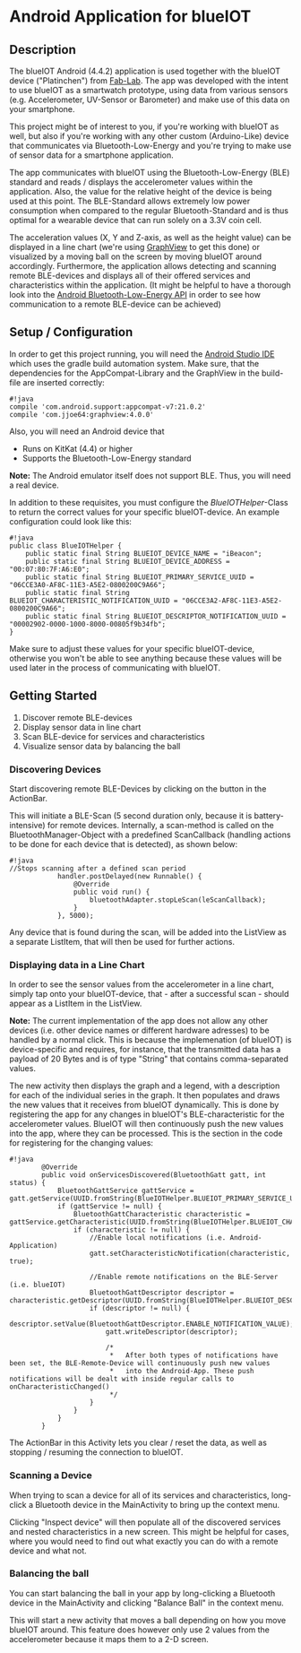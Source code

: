 # Android Application for blueIOT #

## Description ##

The blueIOT Android (4.4.2) application is used together with the blueIOT device ("Platinchen") from [Fab-Lab](http://www.fab-lab.eu/blueiot/). The app was developed with the intent to use blueIOT as a smartwatch prototype, using data from various sensors (e.g. Accelerometer, UV-Sensor or Barometer) and make use of this data on your smartphone.

This project might be of interest to you, if you're working with blueIOT as well, but also if you're working with any other custom (Arduino-Like) device that communicates via Bluetooth-Low-Energy and you're trying to make use of sensor data for a smartphone application.

The app communicates with blueIOT using the Bluetooth-Low-Energy (BLE) standard and reads / displays the accelerometer values within the application. Also, the value for the relative height of the device is being used at this point. The BLE-Standard allows extremely low power consumption when compared to the regular Bluetooth-Standard and is thus optimal for a wearable device that can run solely on a 3.3V coin cell.

The acceleration values (X, Y and Z-axis, as well as the height value) can be displayed in a line chart (we're using [GraphView](http://www.android-graphview.org/) to get this done) or visualized by a moving ball on the screen by moving blueIOT around accordingly. Furthermore, the application allows detecting and scanning remote BLE-devices and displays all of their offered services and characteristics within the application. (It might be helpful to have a thorough look into the [Android Bluetooth-Low-Energy API](https://developer.android.com/guide/topics/connectivity/bluetooth-le.html) in order to see how communication to a remote BLE-device can be achieved)

## Setup / Configuration ##

In order to get this project running, you will need the [Android Studio IDE](http://developer.android.com/sdk/index.html) which uses the gradle build automation system. Make sure, that the dependencies for the AppCompat-Library and the GraphView in the build-file are inserted correctly:

```
#!java
compile 'com.android.support:appcompat-v7:21.0.2'
compile 'com.jjoe64:graphview:4.0.0'
```

Also, you will need an Android device that

* Runs on KitKat (4.4) or higher
* Supports the Bluetooth-Low-Energy standard

**Note:** The Android emulator itself does not support BLE. Thus, you will need a real device.

In addition to these requisites, you must configure the *BlueIOTHelper*-Class to return the correct values for your specific blueIOT-device. An example configuration could look like this:


```
#!java
public class BlueIOTHelper {
    public static final String BLUEIOT_DEVICE_NAME = "iBeacon";
    public static final String BLUEIOT_DEVICE_ADDRESS = "00:07:80:7F:A6:E0";
    public static final String BLUEIOT_PRIMARY_SERVICE_UUID = "06CCE3A0-AF8C-11E3-A5E2-0800200C9A66";
    public static final String BLUEIOT_CHARACTERISTIC_NOTIFICATION_UUID = "06CCE3A2-AF8C-11E3-A5E2-0800200C9A66";
    public static final String BLUEIOT_DESCRIPTOR_NOTIFICATION_UUID = "00002902-0000-1000-8000-00805f9b34fb";
}
```

Make sure to adjust these values for your specific blueIOT-device, otherwise you won't be able to see anything because these values will be used later in the process of communicating with blueIOT.

## Getting Started ##

1. Discover remote BLE-devices
2. Display sensor data in line chart
3. Scan BLE-device for services and characteristics
4. Visualize sensor data by balancing the ball

### Discovering Devices ###

Start discovering remote BLE-Devices by clicking on the button in the ActionBar.

This will initiate a BLE-Scan (5 second duration only, because it is battery-intensive) for remote devices. Internally, a scan-method is called on the BluetoothManager-Object with a predefined ScanCallback (handling actions to be done for each device that is detected), as shown below:

```
#!java
//Stops scanning after a defined scan period
            handler.postDelayed(new Runnable() {
                @Override
                public void run() {
                    bluetoothAdapter.stopLeScan(leScanCallback);
                }
            }, 5000);
```


Any device that is found during the scan, will be added into the ListView as a separate ListItem, that will then be used for further actions.

### Displaying data in a Line Chart ###

In order to see the sensor values from the accelerometer in a line chart, simply tap onto your blueIOT-device, that - after a successful scan - should appear as a ListItem in the ListView.

**Note:** The current implementation of the app does not allow any other devices (i.e. other device names or different hardware adresses) to be handled by a normal click. This is because the implemenation (of blueIOT) is device-specific and requires, for instance, that the transmitted data has a payload of 20 Bytes and is of type "String" that contains comma-separated values.

The new activity then displays the graph and a legend, with a description for each of the individual series in the graph. It then populates and draws the new values that it receives from blueIOT dynamically. This is done by registering the app for any changes in blueIOT's BLE-characteristic for the accelerometer values. BlueIOT will then continuously push the new values into the app, where they can be processed. This is the section in the code for registering for the changing values:

```
#!java
        @Override
        public void onServicesDiscovered(BluetoothGatt gatt, int status) {
            BluetoothGattService gattService = gatt.getService(UUID.fromString(BlueIOTHelper.BLUEIOT_PRIMARY_SERVICE_UUID));
            if (gattService != null) {
                BluetoothGattCharacteristic characteristic = gattService.getCharacteristic(UUID.fromString(BlueIOTHelper.BLUEIOT_CHARACTERISTIC_NOTIFICATION_UUID));
                if (characteristic != null) {
                    //Enable local notifications (i.e. Android-Application)
                    gatt.setCharacteristicNotification(characteristic, true);

                    //Enable remote notifications on the BLE-Server (i.e. blueIOT)
                    BluetoothGattDescriptor descriptor = characteristic.getDescriptor(UUID.fromString(BlueIOTHelper.BLUEIOT_DESCRIPTOR_NOTIFICATION_UUID));
                    if (descriptor != null) {
                        descriptor.setValue(BluetoothGattDescriptor.ENABLE_NOTIFICATION_VALUE);
                        gatt.writeDescriptor(descriptor);

                        /*
                         *   After both types of notifications have been set, the BLE-Remote-Device will continuously push new values
                         *   into the Android-App. These push notifications will be dealt with inside regular calls to onCharacteristicChanged()
                         */
                    }
                }
            }
        }
```


The ActionBar in this Activity lets you clear / reset the data, as well as stopping / resuming the connection to blueIOT.

### Scanning a Device ###

When trying to scan a device for all of its services and characteristics, long-click a Bluetooth device in the MainActivity to bring up the context menu.

Clicking "Inspect device" will then populate all of the discovered services and nested characteristics in a new screen. This might be helpful for cases, where you would need to find out what exactly you can do with a remote device and what not.

### Balancing the ball ###

You can start balancing the ball in your app by long-clicking a Bluetooth device in the MainActivity and clicking "Balance Ball" in the context menu.

This will start a new activity that moves a ball depending on how you move blueIOT around. This feature does however only use 2 values from the accelerometer because it maps them to a 2-D screen.